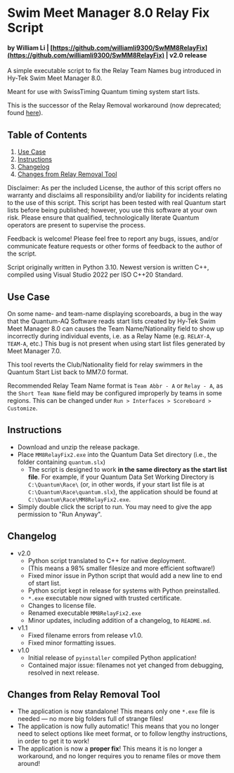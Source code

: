 # Swim Meet Manager 8.0 Relay Fix Script

#### by William Li | [https://github.com/williamli9300/SwMM8RelayFix](https://github.com/williamli9300/SwMM8RelayFix) | v2.0 release

A simple executable script to fix the Relay Team Names bug introduced in Hy-Tek Swim Meet Manager 8.0. 

Meant for use with SwissTiming Quantum timing system start lists.

This is the successor of the Relay Removal workaround (now deprecated; found [here](https://github.com/williamli9300/quantum-removerelays)).

## Table of Contents

1. [Use Case](#usecase)
2. [Instructions](#installation)
3. [Changelog](#changelog)
4. [Changes from Relay Removal Tool](#changes)

Disclaimer: As per the included License, the author of this script offers no warranty and disclaims all responsibility and/or liability for incidents relating to the use of this script. This script has been tested with real Quantum start lists before being published; however, you use this software at your own risk. Please ensure that qualified, technologically literate Quantum operators are present to supervise the process. 

Feedback is welcome! Please feel free to report any bugs, issues, and/or communicate feature requests or other forms of feedback to the author of the script.

Script originally written in Python 3.10. Newest version is written C++, compiled using Visual Studio 2022 per ISO C++20 Standard.

## Use Case <a name="usecase"></a>

On some name- and team-name displaying scoreboards, a bug in the way that the Quantum-AQ Software reads start lists created by Hy-Tek Swim Meet Manager 8.0 can causes the Team Name/Nationality field to show up incorrectly during individual events, i.e. as a Relay Name (e.g. `RELAY-A`, `TEAM-A`, etc.) This bug is not present when using start list files generated by Meet Manager 7.0.

This tool reverts the Club/Nationality field for relay swimmers in the Quantum Start List back to MM7.0 format.

Recommended Relay Team Name format is `Team Abbr - A` or `Relay - A`, as the `Short Team Name` field may be configured improperly by teams in some regions. This can be changed under `Run > Interfaces > Scoreboard > Customize`.

## Instructions <a name="installation"></a>

- Download and unzip the release package.
- Place `MM8RelayFix2.exe` into the Quantum Data Set directory (i.e., the folder containing `quantum.slx`)
  - The script is designed to work **in the same directory as the start list file**. For example, if your Quantum Data Set Working Directory is `C:\Quantum\Race\` (or, in other words, if your start list file is at `C:\Quantum\Race\quantum.slx`), the application should be found at `C:\Quantum\Race\MM8RelayFix2.exe`. 
- Simply double click the script to run. You may need to give the app permission to "Run Anyway".

## Changelog <a name="changelog"></a>

- v2.0
  - Python script translated to C++ for native deployment.
  - (This means a 98% smaller filesize and more efficient software!)
  - Fixed minor issue in Python script that would add a new line to end of start list.
  - Python script kept in release for systems with Python preinstalled.
  - `*.exe` executable now signed with trusted certificate.
  - Changes to license file.
  - Renamed executable `MM8RelayFix2.exe`
  - Minor updates, including addition of a changelog, to `README.md`.
- v1.1
  - Fixed filename errors from release v1.0.
  - Fixed minor formatting issues.
- v1.0
  - Initial release of `pyinstaller` compiled Python application!
  - Contained major issue: filenames not yet changed from debugging, resolved in next release.

## Changes from Relay Removal Tool <a name="changes"></a>

- The application is now standalone! This means only one `*.exe` file is needed — no more big folders full of strange files!
- The application is now fully automatic! This means that you no longer need to select options like meet format, or to follow lengthy instructions, in order to get it to work!
- The application is now a **proper fix**! This means it is no longer a workaround, and no longer requires you to rename files or move them around!
